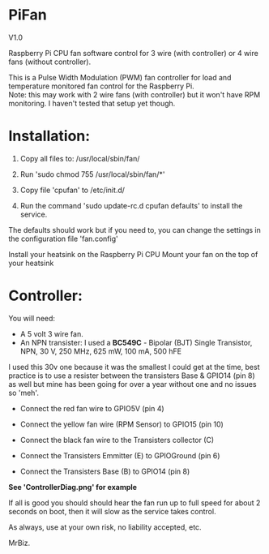 # PiFan

V1.0

Raspberry Pi CPU fan software control for 3 wire (with controller) or 4 wire fans (without controller).

This is a Pulse Width Modulation (PWM) fan controller for load and temperature monitored fan control for the Raspberry Pi.  
Note: this may work with 2 wire fans (with controller) but it won't have RPM monitoring. I haven't tested that setup yet though.

# Installation:

1) Copy all files to: /usr/local/sbin/fan/

2) Run 'sudo chmod 755 /usr/local/sbin/fan/*'

3) Copy file 'cpufan' to /etc/init.d/

4) Run the command 'sudo update-rc.d cpufan defaults' to install the service.

The defaults should work but if you need to, you can change the settings in the configuration file 'fan.config' 

Install your heatsink on the Raspberry Pi CPU
Mount your fan on the top of your heatsink

# Controller:

You will need:

  * A 5 volt 3 wire fan.
  * An NPN transister: I used a **BC549C** -  Bipolar (BJT) Single Transistor, NPN, 30 V, 250 MHz, 625 mW, 100 mA, 500 hFE 
  
I used this 30v one because it was the smallest I could get at the time, best practice is to use a resister between the transisters Base & GPIO14 (pin 8) as well but mine has been going for over a year without one and no issues so 'meh'.
  
 * Connect the red fan wire to GPIO5V (pin 4)
  
 * Connect the yellow fan wire (RPM Sensor) to GPIO15 (pin 10)
  
 * Connect the black fan wire to the Transisters collector (C)
  
 * Connect the Transisters Emmitter (E) to GPIOGround (pin 6)
  
 * Connect the Transisters Base (B) to GPIO14 (pin 8)
  
 **See 'ControllerDiag.png' for example**
 
  
If all is good you should should hear the fan run up to full speed for about 2 seconds on boot, then it will slow as the service takes control.

As always, use at your own risk, no liability accepted, etc.

MrBiz.
